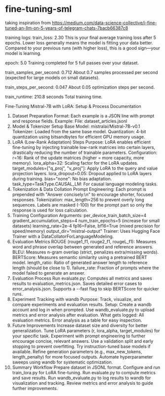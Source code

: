# fine-tuning-sml

taking inspiration from https://medium.com/data-science-collective/i-fine-tuned-an-llm-on-5-years-of-telegram-chats-7bacb66387c8

training logs: 
train_loss: 2.30
This is your final average training loss after 5 epochs. Lower loss generally means the model is fitting your data better. Compared to your previous runs (with higher loss), this is a good sign—your model is learning.

epoch: 5.0
Training completed for 5 full passes over your dataset.

train_samples_per_second: 0.712
About 0.7 samples processed per second (expected for large models on small datasets).

train_steps_per_second: 0.047
About 0.05 optimization steps per second.

train_runtime: 210.8 seconds
Total training time.

Fine-Tuning Mistral-7B with LoRA: Setup & Process Documentation
1. Dataset Preparation
Format: Each example is a JSON line with prompt and response fields.
Example:
File: dataset_articles.jsonl
2. Model & Tokenizer Setup
Base Model: mistralai/Mistral-7B-v0.1
Tokenizer: Loaded from the same base model.
Quantization: 4-bit quantization using bitsandbytes for efficient GPU memory usage.
3. LoRA (Low-Rank Adaptation) Steps
Purpose: LoRA enables efficient fine-tuning by injecting trainable low-rank matrices into certain layers, drastically reducing the number of trainable parameters.
Configuration:
r=16: Rank of the update matrices (higher = more capacity, more memory).
lora_alpha=32: Scaling factor for the LoRA updates.
target_modules=["q_proj", "v_proj"]: Apply LoRA to the query and value projection layers.
lora_dropout=0.05: Dropout applied to LoRA layers during training.
bias="none": No bias adaptation.
task_type=TaskType.CAUSAL_LM: For causal language modeling tasks.
4. Tokenization & Data Collation
Prompt Engineering:
Each prompt is prepended with "Answer concisely:\n" to encourage shorter, focused responses.
Tokenization:
max_length=256 to prevent overly long sequences.
Labels are masked (-100) for the prompt part so only the response is used for loss calculation.
5. Training Configuration
Arguments:
per_device_train_batch_size=4
gradient_accumulation_steps=4
num_train_epochs=5 (increase for small datasets)
learning_rate=2e-4
fp16=False, bf16=True (mixed precision for speed/memory)
output_dir="mistral-output"
Trainer:
Uses Hugging Face Trainer with a DataCollatorForLanguageModeling.
6. Evaluation Metrics
ROUGE (rouge1_f1, rouge2_f1, rougeL_f1):
Measures word and phrase overlap between generated and reference answers.
BLEU:
Measures n-gram overlap (strict, penalizes extra/missing words).
BERTScore:
Measures semantic similarity using a pretrained BERT model.
length_ratio:
Ratio of generated answer length to reference length (should be close to 1).
failure_rate:
Fraction of prompts where the model failed to generate an answer.
7. Evaluation Process
Run evaluate.py:
Computes all metrics and saves results to evaluation_metrics.json.
Saves detailed error cases to error_analysis.json.
Supports a --fast flag to skip BERTScore for quicker runs.
8. Experiment Tracking with wandb
Purpose:
Track, visualize, and compare experiments and evaluation results.
Setup:
Create a wandb account and log in when prompted.
Use wandb_evaluate.py to upload metrics and error analysis after evaluation.
What gets logged:
All evaluation metrics.
Error analysis as a table for easy inspection.
9. Future Improvements
Increase dataset size and diversity for better generalization.
Tune LoRA parameters (r, lora_alpha, target_modules) for your specific task.
Experiment with prompt engineering to further encourage concise, relevant answers.
Use a validation split and early stopping to prevent overfitting.
Try instruction-tuned base models if available.
Refine generation parameters (e.g., max_new_tokens, length_penalty) for more focused outputs.
Automate hyperparameter sweeps using wandb for systematic optimization.
10. Summary Workflow
Prepare dataset in JSONL format.
Configure and run train_lora.py for LoRA fine-tuning.
Run evaluate.py to compute metrics and save results.
Run wandb_evaluate.py to log results to wandb for visualization and tracking.
Review metrics and error analysis to guide further improvements.